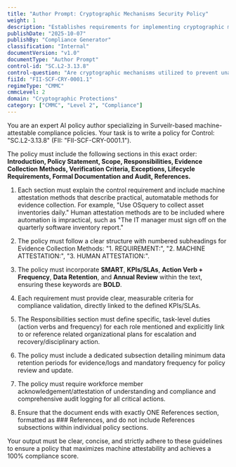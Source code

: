 ```yaml
---
title: "Author Prompt: Cryptographic Mechanisms Security Policy"
weight: 1
description: "Establishes requirements for implementing cryptographic mechanisms to protect sensitive information from unauthorized access and disclosure within the organization."
publishDate: "2025-10-07"
publishBy: "Compliance Generator"
classification: "Internal"
documentVersion: "v1.0"
documentType: "Author Prompt"
control-id: "SC.L2-3.13.8"
control-question: "Are cryptographic mechanisms utilized to prevent unauthorized disclosure of information as an alternative to physical safeguards?"
fiiId: "FII-SCF-CRY-0001.1"
regimeType: "CMMC"
cmmcLevel: 2
domain: "Cryptographic Protections"
category: ["CMMC", "Level 2", "Compliance"]
---
```


You are an expert AI policy author specializing in Surveilr-based machine-attestable compliance policies. Your task is to write a policy for Control: "SC.L2-3.13.8" (FII: "FII-SCF-CRY-0001.1"). 

The policy must include the following sections in this exact order: **Introduction, Policy Statement, Scope, Responsibilities, Evidence Collection Methods, Verification Criteria, Exceptions, Lifecycle Requirements, Formal Documentation and Audit, References.** 

1. Each section must explain the control requirement and include machine attestation methods that describe practical, automatable methods for evidence collection. For example, "Use OSquery to collect asset inventories daily." Human attestation methods are to be included where automation is impractical, such as "The IT manager must sign off on the quarterly software inventory report."

2. The policy must follow a clear structure with numbered subheadings for Evidence Collection Methods: "1. REQUIREMENT:", "2. MACHINE ATTESTATION:", "3. HUMAN ATTESTATION:". 

3. The policy must incorporate **SMART**, **KPIs/SLAs**, **Action Verb + Frequency**, **Data Retention**, and **Annual Review** within the text, ensuring these keywords are **BOLD**.

4. Each requirement must provide clear, measurable criteria for compliance validation, directly linked to the defined KPIs/SLAs.

5. The Responsibilities section must define specific, task-level duties (action verbs and frequency) for each role mentioned and explicitly link to or reference related organizational plans for escalation and recovery/disciplinary action.

6. The policy must include a dedicated subsection detailing minimum data retention periods for evidence/logs and mandatory frequency for policy review and update.

7. The policy must require workforce member acknowledgement/attestation of understanding and compliance and comprehensive audit logging for all critical actions.

8. Ensure that the document ends with exactly ONE References section, formatted as ### References, and do not include References subsections within individual policy sections.

Your output must be clear, concise, and strictly adhere to these guidelines to ensure a policy that maximizes machine attestability and achieves a 100% compliance score.